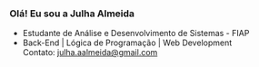 ### Olá! Eu sou a Julha Almeida 

- Estudante de Análise e Desenvolvimento de Sistemas - FIAP  
- Back-End | Lógica de Programação | Web Development  
Contato: julha.aalmeida@gmail.com



